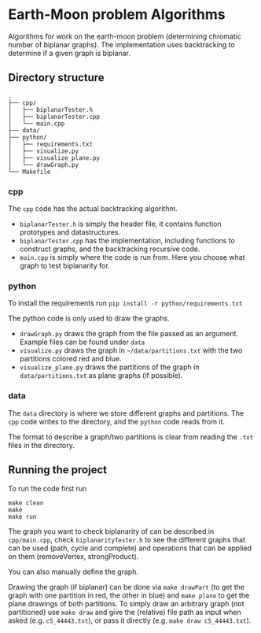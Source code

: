 # Earth-Moon problem Algorithms
Algorithms for work on the earth-moon problem (determining chromatic number of biplanar graphs).
The implementation uses backtracking to determine if a given graph is biplanar.

## Directory structure
```
.
├── cpp/
│   ├── biplanarTester.h
│   ├── biplanarTester.cpp
│   └── main.cpp
├── data/
├── python/
│   ├── requirements.txt
│   ├── visualize.py
│   ├── visualize_plane.py
│   └── drawGraph.py
└── Makefile
```

### cpp
The `cpp` code has the actual backtracking algorithm.
 - `biplanarTester.h` is simply the header file, it contains function prototypes and datastructures.
 - `biplanarTester.cpp` has the implementation, including functions to construct graphs, and the backtracking recursive code.
 - `main.cpp` is simply where the code is run from. Here you choose what graph to test biplanarity for.

### python
To install the requirements run `pip install -r python/requirements.txt`

The python code is only used to draw the graphs.
  - `drawGraph.py` draws the graph from the file passed as an argument. Example files can be found under `data`
  - `visualize.py` draws the graph in `~/data/partitions.txt` with the two partitions colored red and blue.
  - `visualize_plane.py` draws the partitions of the graph in `data/partitions.txt` as plane graphs (if possible).

### data
The `data` directory is where we store different graphs and partitions.
The `cpp` code writes to the directory, and the `python` code reads from it.

The format to describe a graph/two partitions is clear from reading the `.txt` files in the directory.

## Running the project

To run the code first run 
```
make clean 
make 
make run
```
The graph you want to check biplanarity of can be described in `cpp/main.cpp`, check `biplanarityTester.h` 
to see the different graphs that can be used (path, cycle and complete) and operations 
that can be applied on them (removeVertex, strongProduct).

You can also manually define the graph.

Drawing the graph (if biplanar) can be done via `make drawPart` (to get the graph with one partition in red, the other in blue) 
and `make plane` to get the plane drawings of both partitions.
To simply draw an arbitrary graph (not partitioned) use `make draw` and give the (relative) file path as input when asked
(e.g. `c5_44443.txt`), or pass it directly (e.g. `make draw c5_44443.txt`).

